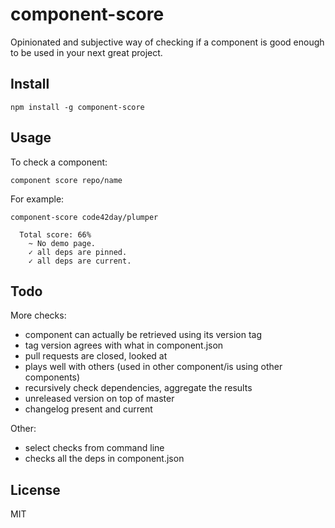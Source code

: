 # component-score

Opinionated and subjective way of checking if a component is good enough to be used in your next
great project.

## Install

    npm install -g component-score

## Usage

To check a component:

    component score repo/name

For example:

    component-score code42day/plumper

      Total score: 66%
        ~ No demo page.
        ✓ all deps are pinned.
        ✓ all deps are current.

## Todo

More checks:
- component can actually be retrieved using its version tag
- tag version agrees with what in component.json
- pull requests are closed, looked at
- plays well with others (used in other component/is using other components)
- recursively check dependencies, aggregate the results
- unreleased version on top of master
- changelog present and current

Other:
- select checks from command line
- checks all the deps in component.json

## License

MIT

